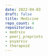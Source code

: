 ```yaml
---
date: 2022-04-03
draft: false
title: Medicine
repo_count: 4
repositories:
- medrxiv
- peerj_preprints
- psyarxiv
- therapoid
---
```



